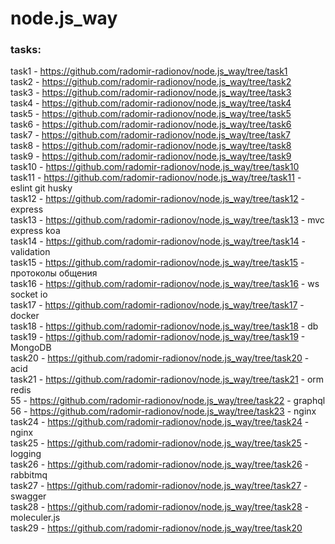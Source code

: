 # node.js_way

### tasks:  
task1 - https://github.com/radomir-radionov/node.js_way/tree/task1  
task2 - https://github.com/radomir-radionov/node.js_way/tree/task2  
task3 - https://github.com/radomir-radionov/node.js_way/tree/task3  
task4 - https://github.com/radomir-radionov/node.js_way/tree/task4  
task5 - https://github.com/radomir-radionov/node.js_way/tree/task5  
task6 - https://github.com/radomir-radionov/node.js_way/tree/task6  
task7 - https://github.com/radomir-radionov/node.js_way/tree/task7  
task8 - https://github.com/radomir-radionov/node.js_way/tree/task8  
task9 - https://github.com/radomir-radionov/node.js_way/tree/task9  
task10 - https://github.com/radomir-radionov/node.js_way/tree/task10  
task11 - https://github.com/radomir-radionov/node.js_way/tree/task11 - eslint git husky  
task12 - https://github.com/radomir-radionov/node.js_way/tree/task12 - express    
task13 - https://github.com/radomir-radionov/node.js_way/tree/task13 - mvc express koa    
task14 - https://github.com/radomir-radionov/node.js_way/tree/task14 - validation   
task15 - https://github.com/radomir-radionov/node.js_way/tree/task15 - протоколы общения   
task16 - https://github.com/radomir-radionov/node.js_way/tree/task16 - ws socket io    
task17 - https://github.com/radomir-radionov/node.js_way/tree/task17 - docker  
task18 - https://github.com/radomir-radionov/node.js_way/tree/task18 - db    
task19 - https://github.com/radomir-radionov/node.js_way/tree/task19 - MongoDB   
task20 - https://github.com/radomir-radionov/node.js_way/tree/task20 - acid   
task21 - https://github.com/radomir-radionov/node.js_way/tree/task21 - orm redis   
55 - https://github.com/radomir-radionov/node.js_way/tree/task22 - graphql   
56 - https://github.com/radomir-radionov/node.js_way/tree/task23 - nginx  
task24 - https://github.com/radomir-radionov/node.js_way/tree/task24 - nginx   
task25 - https://github.com/radomir-radionov/node.js_way/tree/task25 - logging  
task26 - https://github.com/radomir-radionov/node.js_way/tree/task26 - rabbitmq  
task27 - https://github.com/radomir-radionov/node.js_way/tree/task27 - swagger  
task28 - https://github.com/radomir-radionov/node.js_way/tree/task28 - moleculer.js  
task29 - https://github.com/radomir-radionov/node.js_way/tree/task20 

